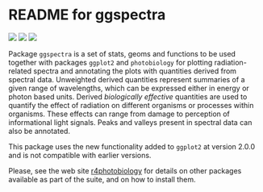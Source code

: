 # README for ggspectra #

[![](http://www.r-pkg.org/badges/version/ggspectra)](https://cran.r-project.org/package=ggspectra) [![](http://cranlogs.r-pkg.org/badges/ggspectra)](http://cran.rstudio.com/web/packages/ggspectra/index.html) [![](http://cranlogs.r-pkg.org/badges/grand-total/ggspectra)](http://cran.rstudio.com/web/packages/ggspectra/index.html)

Package `ggspectra` is a set of stats, geoms and functions to be used together with packages `ggplot2` and `photobiology` for plotting radiation-related spectra and annotating the plots with quantities derived from spectral data. Unweighted derived quantities represent summaries of a given range of wavelengths, which can be expressed either in energy or photon based units. Derived _biologically effective_ quantities are used to quantify the effect of radiation on different organisms or processes within organisms. These effects can range from damage to perception of informational light signals. Peaks and valleys present in spectral data can also be annotated.

This package uses the new functionality added to `ggplot2` at version 2.0.0 and is not compatible with earlier versions.

Please, see the web site [r4photobiology](http://www.r4photobiology.info) for details on other packages available as part of the suite, and on how to install them.